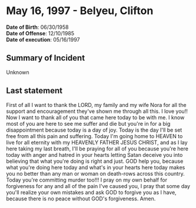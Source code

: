 # May 16, 1997 - Belyeu, Clifton

**Date of Birth**: 06/30/1958<br/>
**Date of Offense**: 12/10/1985<br/>
**Date of execution**: 05/16/1997<br/>

## Summary of Incident
Unknown

## Last statement
First of all I want to thank the LORD, my family and my wife Nora for all the support and encouragement they've shown me through all this. I love you!! Now I want to thank all of you that came here today to be with me. I know most of you are here to see me suffer and die but you're in for a big disappointment because today is a day of joy. Today is the day I'll be set free from all this pain and suffering. Today I'm going home to HEAVEN to live for all eternity with my HEAVENLY FATHER JESUS CHRIST, and as I lay here taking my last breath, I'll be praying for all of you because you're here today with anger and hatred in your hearts letting Satan deceive you into believing that what you're doing is right and just. GOD help you, because what you're doing here today and what's in your hearts here today makes you no better than any man or woman on death-rows across this country. Today you're committing murder too!!! I pray on my own behalf for forgiveness for any and all of the pain I've caused you, I pray that some day you'll realize your own mistakes and ask GOD to forgive you as I have, because there is no peace without GOD's forgiveness. Amen.